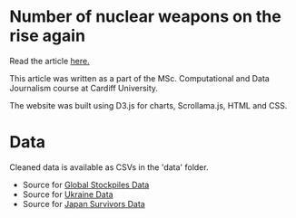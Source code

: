 # Number of nuclear weapons on the rise again

Read the article [here.](https://ratnarekham.github.io/Group-project/)

This article was written as a part of the MSc. Computational and Data Journalism course at Cardiff University.

The website was built using D3.js for charts, Scrollama.js, HTML and CSS. 

# Data

Cleaned data is available as CSVs in the 'data' folder.
* Source for [Global Stockpiles Data](https://fas.org/initiative/status-world-nuclear-forces/)
* Source for [Ukraine Data](https://www.press.jhu.edu/books/title/12715/inheriting-bomb?srsltid=AfmBOooWRdbbWj4Tyr-8gRP-gQex3vRIjVVC9cYI6zIfG1PtGRzLRMx7)
* Source for [Japan Survivors Data](https://www.mhlw.go.jp/stf/newpage_13419.html)



